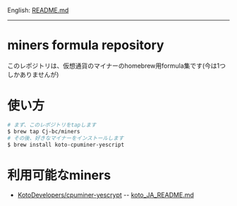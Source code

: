 English: [README.md](README.md)

---

# miners formula repository

このレポジトリは、仮想通貨のマイナーのhomebrew用formula集です(今は1つしかありませんが)

# 使い方

```bash
# まず、このレポジトリをtapします
$ brew tap Cj-bc/miners
# その後、好きなマイナーをインストールします
$ brew install koto-cpuminer-yescript
```

# 利用可能なminers

  * [KotoDevelopers/cpuminer-yescrypt](https://github.com/KotoDevelopers/cpuminer-yescrypt)  -- [koto_JA_README.md](koto_JA_README.md)
